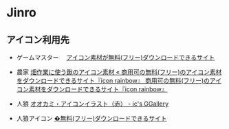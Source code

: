 # Jinro

## アイコン利用先

- ゲームマスター
　[アイコン素材が無料(フリー)ダウンロードできるサイト](http://icooon-mono.com/14870-%e3%82%b7%e3%83%ab%e3%82%af%e3%83%8f%e3%83%83%e3%83%88%e3%82%a2%e3%82%a4%e3%82%b3%e3%83%b32/
)
- 農家
  [畑作業に使う鍬のアイコン素材 &laquo; 商用可の無料(フリー)のアイコン素材をダウンロードできるサイト『icon rainbow』 商用可の無料(フリー)のアイコン素材をダウンロードできるサイト『icon rainbow』](https://icon-rainbow.com/%e7%95%91%e4%bd%9c%e6%a5%ad%e3%81%ab%e4%bd%bf%e3%81%86%e9%8d%ac%e3%81%ae%e3%82%a2%e3%82%a4%e3%82%b3%e3%83%b3%e7%b4%a0%e6%9d%90/)

- 人狼
  [オオカミ・アイコンイラスト（赤） - ic's GGallery](https://ic-box.gallery.wox.cc/cate1-1.html)
- 人狼アイコン
  [�無料(フリー)ダウンロードできるサイト](http://icooon-mono.com/13673-%E7%89%99%E3%81%AE%E3%82%A4%E3%83%A9%E3%82%B9%E3%83%881/)
